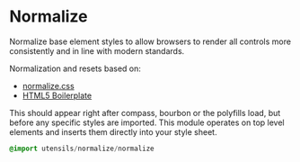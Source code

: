 
# Normalize
Normalize base element styles to allow browsers to render all controls
more consistently and in line with modern standards.

Normalization and resets based on:

- [normalize.css](http://necolas.github.com/normalize.css/)
- [HTML5 Boilerplate](http://html5boilerplate.com/)

This should appear right after compass, bourbon or the polyfills load, but before any
specific styles are imported. This module operates on top level elements
and inserts them directly into your style sheet.

```sass
@import utensils/normalize/normalize
```

